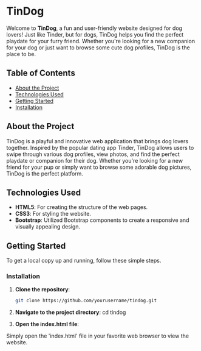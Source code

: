 # TinDog

Welcome to **TinDog**, a fun and user-friendly website designed for dog lovers! Just like Tinder, but for dogs, TinDog helps you find the perfect playdate for your furry friend. Whether you're looking for a new companion for your dog or just want to browse some cute dog profiles, TinDog is the place to be.

## Table of Contents

- [About the Project](#about-the-project)
- [Technologies Used](#technologies-used)
- [Getting Started](#getting-started)
- [Installation](#installation)

## About the Project

TinDog is a playful and innovative web application that brings dog lovers together. Inspired by the popular dating app Tinder, TinDog allows users to swipe through various dog profiles, view photos, and find the perfect playdate or companion for their dog. Whether you're looking for a new friend for your pup or simply want to browse some adorable dog pictures, TinDog is the perfect platform.

## Technologies Used

- **HTML5**: For creating the structure of the web pages.
- **CSS3**: For styling the website.
- **Bootstrap**: Utilized Bootstrap components to create a responsive and visually appealing design.

## Getting Started

To get a local copy up and running, follow these simple steps.

### Installation

1. **Clone the repository**:  
   ```bash
   git clone https://github.com/yourusername/tindog.git

2. **Navigate to the project directory**:
    cd tindog

3. **Open the index.html file**:

Simply open the 'index.html' file in your favorite web browser to view the website.